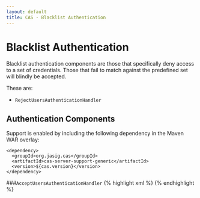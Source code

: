 ```yaml
---
layout: default
title: CAS - Blacklist Authentication
---
```

# Blacklist Authentication
Blacklist authentication components are those that specifically deny access to a set of credentials. Those that fail to match against the predefined set will blindly be accepted.
 
These are:
* `RejectUsersAuthenticationHandler`

## Authentication Components
Support is enabled by including the following dependency in the Maven WAR overlay:

    <dependency>
      <groupId>org.jasig.cas</groupId>
      <artifactId>cas-server-support-generic</artifactId>
      <version>${cas.version}</version>
    </dependency>

###`AcceptUsersAuthenticationHandler`
{% highlight xml %}
<bean class="org.jasig.cas.adaptors.generic.RejectUsersAuthenticationHandler">
    <property name="users">
       <map>
          <entry key="scott" value="password" />
       </map>
    </property>
</bean>
{% endhighlight %}
